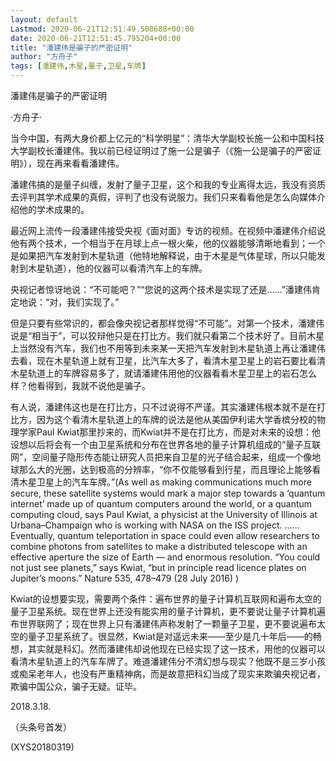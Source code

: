 ```yaml
---
layout: default
Lastmod: 2020-06-21T12:51:49.508688+00:00
date: 2020-06-21T12:51:45.795204+00:00
title: "潘建伟是骗子的严密证明"
author: "方舟子"
tags: [潘建伟,木星,量子,卫星,车牌]
---
```


潘建伟是骗子的严密证明

·方舟子·

当今中国，有两大身价都上亿元的“科学明星”：清华大学副校长施一公和中国科技大学副校长潘建伟。我以前已经证明过了施一公是骗子（《施一公是骗子的严密证明》），现在再来看看潘建伟。

潘建伟搞的是量子纠缠，发射了量子卫星，这个和我的专业离得太远，我没有资质去评判其学术成果的真假，评判了也没有说服力。我们只来看看他是怎么向媒体介绍他的学术成果的。

最近网上流传一段潘建伟接受央视《面对面》专访的视频。在视频中潘建伟介绍说他有两个技术，一个相当于在月球上点一根火柴，他的仪器能够清晰地看到；一个是如果把汽车发射到木星轨道（他特地解释说，由于木星是气体星球，所以只能发射到木星轨道），他的仪器可以看清汽车上的车牌。

央视记者惊讶地说：“不可能吧？”“您说的这两个技术是实现了还是……”潘建伟肯定地说：“对，我们实现了。”

但是只要有些常识的，都会像央视记者那样觉得“不可能”。对第一个技术，潘建伟说是“相当于”，可以狡辩他只是在打比方。我们就只看第二个技术好了。目前木星上当然没有汽车，我们也不用等到未来某一天把汽车发射到木星轨道上再让潘建伟去看，现在木星轨道上就有卫星，比汽车大多了，看清木星卫星上的岩石要比看清木星轨道上的车牌容易多了，就请潘建伟用他的仪器看看木星卫星上的岩石怎么样？他看得到，我就不说他是骗子。

有人说，潘建伟这也是在打比方，只不过说得不严谨。其实潘建伟根本就不是在打比方，因为这个看清木星轨道上的车牌的说法是他从美国伊利诺大学香槟分校的物理学家Paul Kwiat那里抄来的，而Kwiat并不是在打比方，而是对未来的设想：他设想以后将会有一个由卫星系统和分布在世界各地的量子计算机组成的“量子互联网”，空间量子隐形传态能让研究人员把来自卫星的光子结合起来，组成一个像地球那么大的光圈，达到极高的分辨率，“你不仅能够看到行星，而且理论上能够看清木星卫星上的汽车车牌。”(As well as making communications much more secure, these satellite systems would mark a major step towards a ‘quantum internet’ made up of quantum computers around the world, or a quantum computing cloud, says Paul Kwiat, a physicist at the University of Illinois at Urbana–Champaign who is working with NASA on the ISS project. ...... Eventually, quantum teleportation in space could even allow researchers to combine photons from satellites to make a distributed telescope with an effective aperture the size of Earth — and enormous resolution. “You could not just see planets,” says Kwiat, “but in principle read licence plates on Jupiter’s moons.” Nature 535, 478–479 (28 July 2016) )

Kwiat的设想要实现，需要两个条件：遍布世界的量子计算机互联网和遍布太空的量子卫星系统。现在世界上还没有能实用的量子计算机，更不要说让量子计算机遍布世界联网了；现在世界上只有潘建伟声称发射了一颗量子卫星，更不要说遍布太空的量子卫星系统了。很显然，Kwiat是对遥远未来——至少是几十年后——的畅想，其实就是科幻。然而潘建伟却说他现在已经实现了这一技术，用他的仪器可以看清木星轨道上的汽车车牌了。难道潘建伟分不清幻想与现实？他既不是三岁小孩或痴呆老年人，也没有严重精神病，而是故意把科幻当成了现实来欺骗央视记者，欺骗中国公众，骗子无疑。证毕。

2018.3.18.

（头条号首发）

(XYS20180319)

